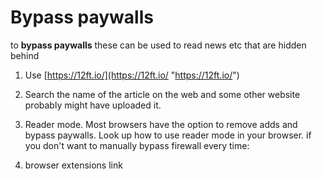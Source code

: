 # Bypass paywalls

to **bypass paywalls** these can be used to read news etc that are hidden behind

1. Use [https://12ft.io/](https://12ft.io/ "https://12ft.io/")

2. Search the name of the article on the web and some other website probably might have uploaded it.

3. Reader mode. Most browsers have the option to remove adds and bypass paywalls. Look up how to use reader mode in your browser. 
   if you don't want to manually bypass firewall every time:

4. browser extensions link
